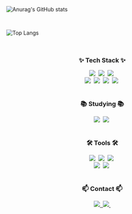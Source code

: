 ![Anurag's GitHub stats](https://github-readme-stats.vercel.app/api?username=urcloud&show_icons=true&theme=radical)

<br>

![Top Langs](https://github-readme-stats.vercel.app/api/top-langs/?username=urcloud)

<br>

<h3 align="center">✨ Tech Stack ✨</h3>
<div align="center">
  <img src="https://img.shields.io/badge/java-007396?style=for-the-badge&logo=OpenJDK&logoColor=white">&nbsp
  <img src="https://img.shields.io/badge/javascript-F7DF1E.svg?style=for-the-badge&logo=javascript&logoColor=20232a" />&nbsp
  <img src="https://img.shields.io/badge/Python-3776AB?style=for-the-badge&logo=Python&logoColor=white">&nbsp
</div>

<div align="center">
  <img src="https://img.shields.io/badge/springboot-6DB33F?style=for-the-badge&logo=springboot&logoColor=white">&nbsp
  <img src="https://img.shields.io/badge/JUnit5-25A162?style=for-the-badge&logo=JUnit5&logoColor=white">&nbsp
  <img src="https://img.shields.io/badge/MySQL-4479A1?style=for-the-badge&logo=MySQL&logoColor=white">&nbsp
  <img src="https://img.shields.io/badge/Redis-DC382D?style=for-the-badge&logo=Redis&logoColor=white">&nbsp
</div>

<br>

<h3 align="center">📚 Studying 📚</h3>
<div align="center">
  <img src="https://img.shields.io/badge/Spring Security-6DB33F?style=for-the-badge&logo=Spring Security&logoColor=white">&nbsp
  <img src="https://img.shields.io/badge/docker-%230db7ed.svg?style=for-the-badge&logo=docker&logoColor=white">&nbsp
</div>

<br>

<h3 align="center">🛠 Tools 🛠</h3>
<div align="center">
  <img src="https://img.shields.io/badge/git-F05033.svg?style=for-the-badge&logo=git&logoColor=white" />&nbsp
  <img src="https://img.shields.io/badge/github-181717.svg?style=for-the-badge&logo=github&logoColor=white" />&nbsp
  <img src="https://img.shields.io/badge/Notion-F3F3F3.svg?style=for-the-badge&logo=notion&logoColor=black" />&nbsp
</div>

<div align="center">
  <img src="https://img.shields.io/badge/VSCode-2C2C32.svg?style=for-the-badge&logo=visual-studio-code&logoColor=22ABF3" />&nbsp
  <img src="https://img.shields.io/badge/intellij idea-2C2C32.svg?style=for-the-badge&logo=intellij-idea&logoColor=#000000" />&nbsp
</div>

<br>

<h3 align="center">📫 Contact 📫</h3>
<div align="center">
  <a href="https://blog.naver.com/ur_cloud">
    <img src="https://img.shields.io/badge/Naver Blog-F3F3F3?style=for-the-badge&logo=naver&logoColor=#03C75A" />&nbsp
  </a>
  <a href="mailto:epoint8989@gmail.com">
    <img
      src="https://img.shields.io/badge/epoint8989@gmail.com-D14836?style=for-the-badge&logo=gmail&logoColor=white"/>&nbsp
  </a>
</div>

